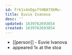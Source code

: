 ```yaml
---
id: Frk1s4nDgsftHBA7XbMu-
title: Euvie Ivanova
desc: ''
updated: 1639762693854
created: 1639762693854
---
```



- [[person]] - Euvie Ivanova
- appeared 1x at the stoa
